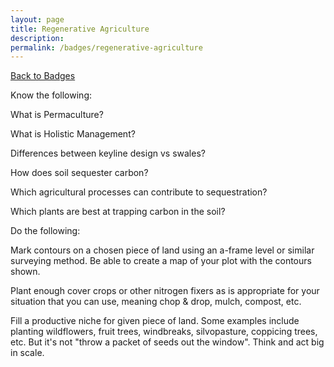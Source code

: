 ```yaml
---
layout: page
title: Regenerative Agriculture
description: 
permalink: /badges/regenerative-agriculture
---
```


<style>li {list-style:none;}</style>

[Back to Badges](/badges)

Know the following:

What is Permaculture?

What is Holistic Management?

Differences between keyline design vs swales?

How does soil sequester carbon?

Which agricultural processes can contribute to sequestration?

Which plants are best at trapping carbon in the soil?

Do the following:

Mark contours on a chosen piece of land using an a-frame level or similar surveying method. Be able to create a map of your plot with the contours shown.

Plant enough cover crops or other nitrogen fixers as is appropriate for your situation that you can use, meaning chop & drop, mulch, compost, etc.

Fill a productive niche for given piece of land. Some examples include planting wildflowers, fruit trees, windbreaks, silvopasture, coppicing trees, etc. But it's not "throw a packet of seeds out the window". Think and act big in scale.

